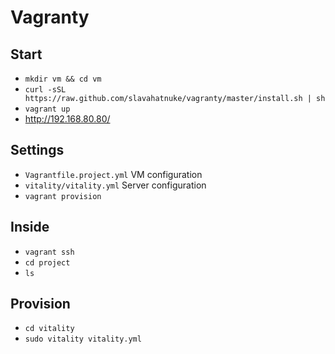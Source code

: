 # Vagranty

## Start
* `mkdir vm && cd vm`
* `curl -sSL https://raw.github.com/slavahatnuke/vagranty/master/install.sh | sh`
* `vagrant up`
* http://192.168.80.80/

## Settings
* `Vagrantfile.project.yml` VM configuration
* `vitality/vitality.yml` Server configuration
* `vagrant provision`

## Inside
* `vagrant ssh`
* `cd project`
* `ls`

## Provision
* `cd vitality`
* `sudo vitality vitality.yml`